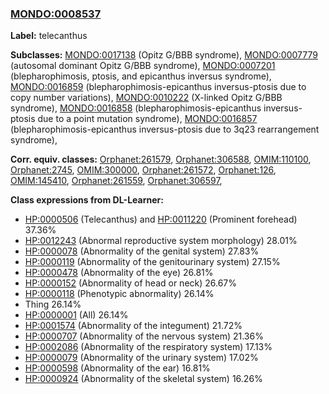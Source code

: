 
### [MONDO:0008537](http://purl.obolibrary.org/obo/MONDO_0008537)
**Label:** telecanthus

**Subclasses:** [MONDO:0017138](http://purl.obolibrary.org/obo/MONDO_0017138) (Opitz G/BBB syndrome), [MONDO:0007779](http://purl.obolibrary.org/obo/MONDO_0007779) (autosomal dominant Opitz G/BBB syndrome), [MONDO:0007201](http://purl.obolibrary.org/obo/MONDO_0007201) (blepharophimosis, ptosis, and epicanthus inversus syndrome), [MONDO:0016859](http://purl.obolibrary.org/obo/MONDO_0016859) (blepharophimosis-epicanthus inversus-ptosis due to copy number variations), [MONDO:0010222](http://purl.obolibrary.org/obo/MONDO_0010222) (X-linked Opitz G/BBB syndrome), [MONDO:0016858](http://purl.obolibrary.org/obo/MONDO_0016858) (blepharophimosis-epicanthus inversus-ptosis due to a point mutation syndrome), [MONDO:0016857](http://purl.obolibrary.org/obo/MONDO_0016857) (blepharophimosis-epicanthus inversus-ptosis due to 3q23 rearrangement syndrome), 

**Corr. equiv. classes:** [Orphanet:261579](http://www.orpha.net/ORDO/Orphanet_261579), [Orphanet:306588](http://www.orpha.net/ORDO/Orphanet_306588), [OMIM:110100](http://purl.obolibrary.org/obo/OMIM_110100), [Orphanet:2745](http://www.orpha.net/ORDO/Orphanet_2745), [OMIM:300000](http://purl.obolibrary.org/obo/OMIM_300000), [Orphanet:261572](http://www.orpha.net/ORDO/Orphanet_261572), [Orphanet:126](http://www.orpha.net/ORDO/Orphanet_126), [OMIM:145410](http://purl.obolibrary.org/obo/OMIM_145410), [Orphanet:261559](http://www.orpha.net/ORDO/Orphanet_261559), [Orphanet:306597](http://www.orpha.net/ORDO/Orphanet_306597), 

**Class expressions from DL-Learner:**

- [HP:0000506](http://purl.obolibrary.org/obo/HP_0000506) (Telecanthus) and [HP:0011220](http://purl.obolibrary.org/obo/HP_0011220) (Prominent forehead) 37.36%
- [HP:0012243](http://purl.obolibrary.org/obo/HP_0012243) (Abnormal reproductive system morphology) 28.01%
- [HP:0000078](http://purl.obolibrary.org/obo/HP_0000078) (Abnormality of the genital system) 27.83%
- [HP:0000119](http://purl.obolibrary.org/obo/HP_0000119) (Abnormality of the genitourinary system) 27.15%
- [HP:0000478](http://purl.obolibrary.org/obo/HP_0000478) (Abnormality of the eye) 26.81%
- [HP:0000152](http://purl.obolibrary.org/obo/HP_0000152) (Abnormality of head or neck) 26.67%
- [HP:0000118](http://purl.obolibrary.org/obo/HP_0000118) (Phenotypic abnormality) 26.14%
- Thing 26.14%
- [HP:0000001](http://purl.obolibrary.org/obo/HP_0000001) (All) 26.14%
- [HP:0001574](http://purl.obolibrary.org/obo/HP_0001574) (Abnormality of the integument) 21.72%
- [HP:0000707](http://purl.obolibrary.org/obo/HP_0000707) (Abnormality of the nervous system) 21.36%
- [HP:0002086](http://purl.obolibrary.org/obo/HP_0002086) (Abnormality of the respiratory system) 17.13%
- [HP:0000079](http://purl.obolibrary.org/obo/HP_0000079) (Abnormality of the urinary system) 17.02%
- [HP:0000598](http://purl.obolibrary.org/obo/HP_0000598) (Abnormality of the ear) 16.81%
- [HP:0000924](http://purl.obolibrary.org/obo/HP_0000924) (Abnormality of the skeletal system) 16.26%


